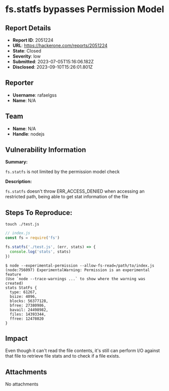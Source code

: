 # fs.statfs bypasses Permission Model

## Report Details
- **Report ID**: 2051224
- **URL**: https://hackerone.com/reports/2051224
- **State**: Closed
- **Severity**: low
- **Submitted**: 2023-07-05T15:16:06.182Z
- **Disclosed**: 2023-09-10T15:26:01.801Z

## Reporter
- **Username**: rafaelgss
- **Name**: N/A

## Team
- **Name**: N/A
- **Handle**: nodejs

## Vulnerability Information
**Summary:**

`fs.statfs` is not limited by the permission model check

**Description:**

`fs.statfs` doesn't throw ERR_ACCESS_DENIED when accessing an restricted path, being able to get stat information of the file

## Steps To Reproduce:

```console
touch ./test.js
```

```js
// index.js
const fs = require('fs')

fs.statfs('./test.js', (err, stats) => {
  console.log('stats', stats)
})
```

```
$ node --experimental-permission --allow-fs-read=/path/to/index.js
(node:756097) ExperimentalWarning: Permission is an experimental feature
(Use `node --trace-warnings ...` to show where the warning was created)
stats StatFs {
  type: 61267,
  bsize: 4096,
  blocks: 56377128,
  bfree: 27380986,
  bavail: 24498982,
  files: 14393344,
  ffree: 12478020
}
```

## Impact

Even though it can't read the file contents, it's still can perform I/O against that file to retrieve file stats and to check if a file exists.

## Attachments
No attachments
